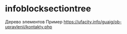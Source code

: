 # infoblocksectiontree
Дерево элементов
Пример https://ufacity.info/guaig/ob-upravlenii/kontakty.php
